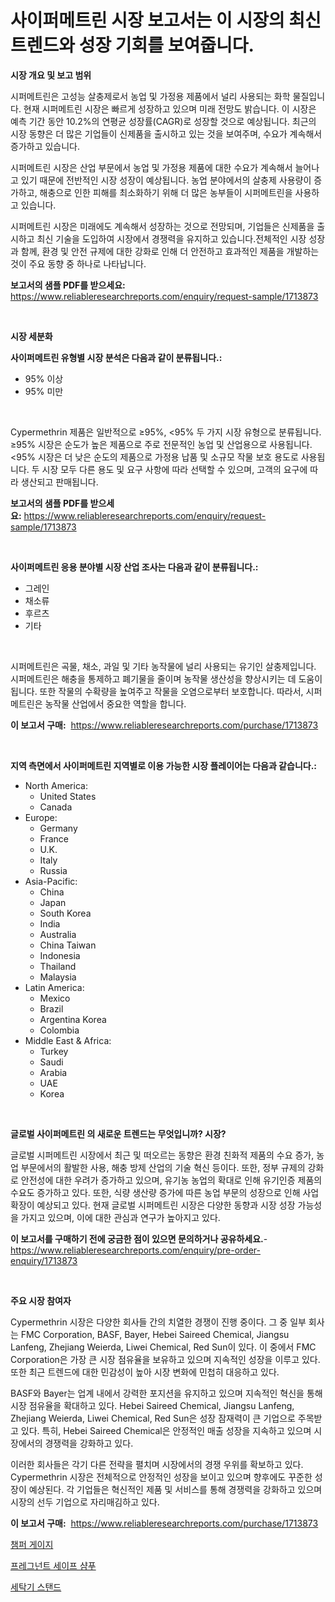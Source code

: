 <p><h1>사이퍼메트린 시장 보고서는 이 시장의 최신 트렌드와 성장 기회를 보여줍니다.</h1></p><p><strong>시장 개요 및 보고 범위</strong></p>
<p><p>시퍼메트린은 고성능 살충제로서 농업 및 가정용 제품에서 널리 사용되는 화학 물질입니다. 현재 시퍼메트린 시장은 빠르게 성장하고 있으며 미래 전망도 밝습니다. 이 시장은 예측 기간 동안 10.2%의 연평균 성장률(CAGR)로 성장할 것으로 예상됩니다. 최근의 시장 동향은 더 많은 기업들이 신제품을 출시하고 있는 것을 보여주며, 수요가 계속해서 증가하고 있습니다.</p><p>시퍼메트린 시장은 산업 부문에서 농업 및 가정용 제품에 대한 수요가 계속해서 늘어나고 있기 때문에 전반적인 시장 성장이 예상됩니다. 농업 분야에서의 살충제 사용량이 증가하고, 해충으로 인한 피해를 최소화하기 위해 더 많은 농부들이 시퍼메트린을 사용하고 있습니다.</p><p>시퍼메트린 시장은 미래에도 계속해서 성장하는 것으로 전망되며, 기업들은 신제품을 출시하고 최신 기술을 도입하여 시장에서 경쟁력을 유지하고 있습니다.전체적인 시장 성장과 함께, 환경 및 안전 규제에 대한 강화로 인해 더 안전하고 효과적인 제품을 개발하는 것이 주요 동향 중 하나로 나타납니다.</p></p>
<p><strong>보고서의 샘플 PDF를 받으세요:</strong> <a href="https://www.reliableresearchreports.com/enquiry/request-sample/1713873">https://www.reliableresearchreports.com/enquiry/request-sample/1713873</a></p>
<p>&nbsp;</p>
<p><strong>시장 세분화</strong></p>
<p><strong>사이퍼메트린 유형별 시장 분석은 다음과 같이 분류됩니다.:</strong></p>
<p><ul><li>95% 이상</li><li>95% 미만</li></ul></p>
<p>&nbsp;</p>
<p><p>Cypermethrin 제품은 일반적으로 ≥95%, <95% 두 가지 시장 유형으로 분류됩니다. ≥95% 시장은 순도가 높은 제품으로 주로 전문적인 농업 및 산업용으로 사용됩니다. <95% 시장은 더 낮은 순도의 제품으로 가정용 납품 및 소규모 작물 보호 용도로 사용됩니다. 두 시장 모두 다른 용도 및 요구 사항에 따라 선택할 수 있으며, 고객의 요구에 따라 생산되고 판매됩니다.</p></p>
<p><strong>보고서의 샘플 PDF를 받으세요:</strong>&nbsp;<a href="https://www.reliableresearchreports.com/enquiry/request-sample/1713873">https://www.reliableresearchreports.com/enquiry/request-sample/1713873</a></p>
<p>&nbsp;</p>
<p><strong> 사이퍼메트린 응용 분야별 시장 산업 조사는 다음과 같이 분류됩니다.:</strong></p>
<p><ul><li>그레인</li><li>채소류</li><li>후르츠</li><li>기타</li></ul></p>
<p>&nbsp;</p>
<p><p>시퍼메트린은 곡물, 채소, 과일 및 기타 농작물에 널리 사용되는 유기인 살충제입니다. 시퍼메트린은 해충을 통제하고 폐기물을 줄이며 농작물 생산성을 향상시키는 데 도움이 됩니다. 또한 작물의 수확량을 높여주고 작물을 오염으로부터 보호합니다. 따라서, 시퍼메트린은 농작물 산업에서 중요한 역할을 합니다.</p></p>
<p><strong>이 보고서 구매:</strong>&nbsp; <a href="https://www.reliableresearchreports.com/purchase/1713873">https://www.reliableresearchreports.com/purchase/1713873</a></p>
<p>&nbsp;</p>
<p><strong>지역 측면에서 사이퍼메트린 지역별로 이용 가능한 시장 플레이어는 다음과 같습니다.:</strong></p>
<p><ul>
    <li>
        North America:
        <ul>
            <li>United States</li>
            <li>Canada</li>
        </ul>
    </li>
    <li>
        Europe:
        <ul>
            <li>Germany</li>
            <li>France</li>
            <li>U.K.</li>
            <li>Italy</li>
            <li>Russia</li>
        </ul>
    </li>
    <li>
        Asia-Pacific:
        <ul>
            <li>China</li>
            <li>Japan</li>
            <li>South Korea</li>
            <li>India</li>
            <li>Australia</li>
            <li>China Taiwan</li>
            <li>Indonesia</li>
            <li>Thailand</li>
            <li>Malaysia</li>
        </ul>
    </li>
    <li>
        Latin America:
        <ul>
            <li>Mexico</li>
            <li>Brazil</li>
            <li>Argentina Korea</li>
            <li>Colombia</li>
        </ul>
    </li>
    <li>
        Middle East & Africa:
        <ul>
            <li>Turkey</li>
            <li>Saudi</li>
            <li>Arabia</li>
            <li>UAE</li>
            <li>Korea</li>
        </ul>
    </li>
    </ul></p>
<p>&nbsp;</p>
<p><strong>글로벌 사이퍼메트린 의 새로운 트렌드는 무엇입니까? 시장?</strong></p>
<p><p>글로벌 시퍼메트린 시장에서 최근 및 떠오르는 동향은 환경 친화적 제품의 수요 증가, 농업 부문에서의 활발한 사용, 해충 방제 산업의 기술 혁신 등이다. 또한, 정부 규제의 강화로 안전성에 대한 우려가 증가하고 있으며, 유기농 농업의 확대로 인해 유기인증 제품의 수요도 증가하고 있다. 또한, 식량 생산량 증가에 따른 농업 부문의 성장으로 인해 사업 확장이 예상되고 있다. 현재 글로벌 시퍼메트린 시장은 다양한 동향과 시장 성장 가능성을 가지고 있으며, 이에 대한 관심과 연구가 높아지고 있다.</p></p>
<p><strong>이 보고서를 구매하기 전에 궁금한 점이 있으면 문의하거나 공유하세요.</strong>- <a href="https://www.reliableresearchreports.com/enquiry/pre-order-enquiry/1713873">https://www.reliableresearchreports.com/enquiry/pre-order-enquiry/1713873</a></p>
<p>&nbsp;</p>
<p><strong>주요 시장 참여자</strong></p>
<p><p>Cypermethrin 시장은 다양한 회사들 간의 치열한 경쟁이 진행 중이다. 그 중 일부 회사는 FMC Corporation, BASF, Bayer, Hebei Saireed Chemical, Jiangsu Lanfeng, Zhejiang Weierda, Liwei Chemical, Red Sun이 있다. 이 중에서 FMC Corporation은 가장 큰 시장 점유율을 보유하고 있으며 지속적인 성장을 이루고 있다. 또한 최근 트렌드에 대한 민감성이 높아 시장 변화에 민첩히 대응하고 있다.</p><p>BASF와 Bayer는 업계 내에서 강력한 포지션을 유지하고 있으며 지속적인 혁신을 통해 시장 점유율을 확대하고 있다. Hebei Saireed Chemical, Jiangsu Lanfeng, Zhejiang Weierda, Liwei Chemical, Red Sun은 성장 잠재력이 큰 기업으로 주목받고 있다. 특히, Hebei Saireed Chemical은 안정적인 매출 성장을 지속하고 있으며 시장에서의 경쟁력을 강화하고 있다.</p><p>이러한 회사들은 각기 다른 전략을 펼치며 시장에서의 경쟁 우위를 확보하고 있다. Cypermethrin 시장은 전체적으로 안정적인 성장을 보이고 있으며 향후에도 꾸준한 성장이 예상된다. 각 기업들은 혁신적인 제품 및 서비스를 통해 경쟁력을 강화하고 있으며 시장의 선두 기업으로 자리매김하고 있다.</p></p>
<p><strong>이 보고서 구매:</strong>&nbsp;&nbsp;<a href="https://www.reliableresearchreports.com/purchase/1713873">https://www.reliableresearchreports.com/purchase/1713873</a></p>
<p><p><a href="https://github.com/vsckjg50460/Market-Research-Report-List-1/blob/main/21414367148.md">챔퍼 게이지</a></p><p><a href="https://github.com/GabrielBlanda5656/Market-Research-Report-List-1/blob/main/73502477149.md">프레그넌트 세이프 샴푸</a></p><p><a href="https://github.com/CorEmtymerich56566/Market-Research-Report-List-1/blob/main/40462297150.md">세탁기 스탠드</a></p></p>
